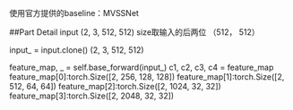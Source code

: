 

使用官方提供的baseline：MVSSNet







##Part Detail
input                       (2, 3, 512, 512)
size取输入的后两位             （512， 512）

input_ = input.clone()      (2, 3, 512, 512)

feature_map, _ = self.base_forward(input_)
c1, c2, c3, c4 = feature_map
feature_map[0]:torch.Size([2, 256, 128, 128])
feature_map[1]:torch.Size([2, 512, 64, 64])
feature_map[2]:torch.Size([2, 1024, 32, 32])
feature_map[3]:torch.Size([2, 2048, 32, 32])





